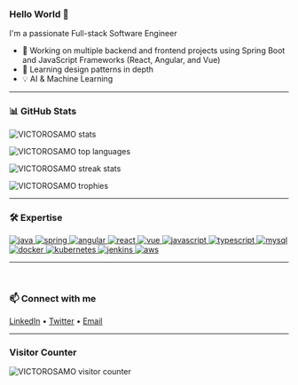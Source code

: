 <h3>Hello World 👋</h3> 
<p>I'm a passionate Full-stack Software Engineer </p>

<ul>
  <li>🔭 Working on multiple backend and frontend projects using Spring Boot and JavaScript Frameworks (React, Angular, and Vue)</li>
  <li>🌱 Learning design patterns in depth</li>
  <li>💡 AI & Machine Learning</li>
</ul>

---

<h3>📊 GitHub Stats</h3>

<p>
  <img align="center" src="https://github-readme-stats.vercel.app/api?username=VICTOROSAMO&show_icons=true&theme=tokyonight&locale=en" alt="VICTOROSAMO stats" />
</p>
<p>
  <img src="https://github-readme-stats.vercel.app/api/top-langs?username=VICTOROSAMO&show_icons=true&layout=compact&theme=tokyonight&locale=en" alt="VICTOROSAMO top languages" />
</p>
<p>
  <img src="https://github-readme-streak-stats.herokuapp.com/?user=VICTOROSAMO&theme=tokyonight" alt="VICTOROSAMO streak stats" />
</p>
<p>
  <img src="https://github-profile-trophy.vercel.app/?username=VICTOROSAMO&theme=tokyonight&margin-w=10&margin-h=10&no-frame=true" alt="VICTOROSAMO trophies" />
</p>

---

<h3>🛠️ Expertise</h3>

<p>
  <a target="_blank" href="https://www.java.com">
    <img src="https://img.shields.io/badge/Java-007396?style=for-the-badge&logo=java&logoColor=white" alt="java" />
  </a>
  <a target="_blank" href="https://spring.io">
    <img src="https://img.shields.io/badge/Spring-6DB33F?style=for-the-badge&logo=spring&logoColor=white" alt="spring" />
  </a>
  <a target="_blank" href="https://angular.io">
    <img src="https://img.shields.io/badge/Angular-DD0031?style=for-the-badge&logo=angular&logoColor=white" alt="angular" />
  </a>
  <a target="_blank" href="https://reactjs.org">
    <img src="https://img.shields.io/badge/React-61DAFB?style=for-the-badge&logo=react&logoColor=black" alt="react" />
  </a>
  <a target="_blank" href="https://vuejs.org">
    <img src="https://img.shields.io/badge/Vue-4FC08D?style=for-the-badge&logo=vue.js&logoColor=white" alt="vue" />
  </a>
  <a target="_blank" href="https://www.javascript.com">
    <img src="https://img.shields.io/badge/JavaScript-F7DF1E?style=for-the-badge&logo=javascript&logoColor=black" alt="javascript" />
  </a>
  <a target="_blank" href="https://www.typescriptlang.org">
    <img src="https://img.shields.io/badge/TypeScript-3178C6?style=for-the-badge&logo=typescript&logoColor=white" alt="typescript" />
  </a>
  <a target="_blank" href="https://www.mysql.com">
    <img src="https://img.shields.io/badge/MySQL-4479A1?style=for-the-badge&logo=mysql&logoColor=white" alt="mysql" />
  </a>
  <a target="_blank" href="https://www.docker.com">
    <img src="https://img.shields.io/badge/Docker-2496ED?style=for-the-badge&logo=docker&logoColor=white" alt="docker" />
  </a>
  <a target="_blank" href="https://kubernetes.io">
    <img src="https://img.shields.io/badge/Kubernetes-326CE5?style=for-the-badge&logo=kubernetes&logoColor=white" alt="kubernetes" />
  </a>
  <a target="_blank" href="https://www.jenkins.io">
    <img src="https://img.shields.io/badge/Jenkins-D24939?style=for-the-badge&logo=jenkins&logoColor=white" alt="jenkins" />
  </a>
  <a target="_blank" href="https://aws.amazon.com">
    <img src="https://img.shields.io/badge/AWS-232F3E?style=for-the-badge&logo=amazon-aws&logoColor=white" alt="aws" />
  </a>
</p>

---

<br/>

<h3>📫 Connect with me</h3>
<p>
  <a href="https://linkedin.com/in/yourprofile" target="_blank">LinkedIn</a> •
  <a href="https://twitter.com/yourhandle" target="_blank">Twitter</a> •
  <a href="mailto:youremail@example.com">Email</a>
</p>

---

<h3>Visitor Counter</h3>
<p>
  <img src="https://komarev.com/ghpvc/?username=VICTOROSAMO&label=Profile%20views&color=0e75b6&style=flat" alt="VICTOROSAMO visitor counter" />
</p>



